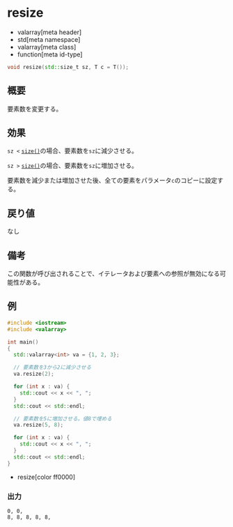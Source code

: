 # resize
* valarray[meta header]
* std[meta namespace]
* valarray[meta class]
* function[meta id-type]

```cpp
void resize(std::size_t sz, T c = T());
```

## 概要
要素数を変更する。


## 効果
`sz <` [`size()`](size.md)の場合、要素数を`sz`に減少させる。

`sz >` [`size()`](size.md)の場合、要素数を`sz`に増加させる。

要素数を減少または増加させた後、全ての要素をパラメータ`c`のコピーに設定する。


## 戻り値
なし


## 備考
この関数が呼び出されることで、イテレータおよび要素への参照が無効になる可能性がある。


## 例
```cpp example
#include <iostream>
#include <valarray>

int main()
{
  std::valarray<int> va = {1, 2, 3};

  // 要素数を3から2に減少させる
  va.resize(2);

  for (int x : va) {
    std::cout << x << ", ";
  }
  std::cout << std::endl;

  // 要素数を5に増加させる。値8で埋める
  va.resize(5, 8);

  for (int x : va) {
    std::cout << x << ", ";
  }
  std::cout << std::endl;
}
```
* resize[color ff0000]

### 出力
```
0, 0, 
8, 8, 8, 8, 8, 
```


